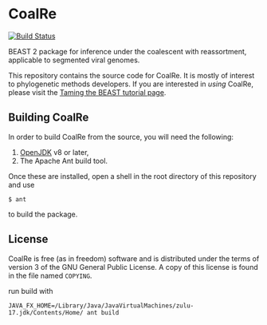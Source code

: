 CoalRe
======

[![Build Status](https://github.com/nicfel/CoalRe/workflows/Unit%2Fintegration%20tests/badge.svg)](https://github.com/nicfel/CoalRe/actions?query=workflow%3A%22Unit%2Fintegration+tests%22)


BEAST 2 package for inference under the coalescent with reassortment,
applicable to segmented viral genomes.

This repository contains the source code for CoalRe.  It is mostly
of interest to phylogenetic methods developers.  If you are interested
in _using_ CoalRe, please visit the [Taming the BEAST tutorial page](https://taming-the-beast.org/tutorials/Reassortment-Tutorial/).

Building CoalRe
---------------

In order to build CoalRe from the source, you will need the following:

1. [OpenJDK](https://adoptopenjdk.net) v8 or later,
2. The Apache Ant build tool.

Once these are installed, open a shell in the root directory of this repository
and use

    $ ant

to build the package.

License
-------

CoalRe is free (as in freedom) software and is distributed under the terms of
version 3 of the GNU General Public License.  A copy of this license is found
in the file named `COPYING`.


run build with

`JAVA_FX_HOME=/Library/Java/JavaVirtualMachines/zulu-17.jdk/Contents/Home/ ant build`
